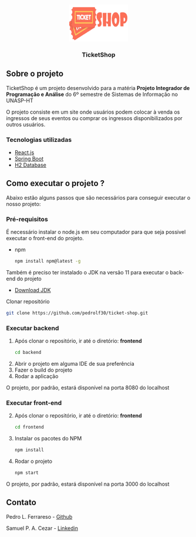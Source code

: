 <div id="top"></div>
<!-- PROJECT LOGO -->
<br />
<div align="center">
  <a href="https://github.com/pedrolf30/venda-ingressos/tree/master/images/logo.png">
    <img src="images/logo.png" alt="Logo" width="160" height="100">
  </a>

  <h3 align="center">TicketShop</h3>
</div>

<!-- ABOUT THE PROJECT -->

## Sobre o projeto

TicketShop é um projeto desenvolvido para a matéria <strong>Projeto Integrador de Programação e Análise</strong> do 6º semestre de Sistemas de Informação no UNASP-HT

O projeto consiste em um site onde usuários podem colocar à venda os ingressos de seus eventos ou comprar os ingressos disponibilizados por outros usuários.

### Tecnologias utilizadas

- [React.js](https://reactjs.org/)
- [Spring Boot](https://spring.io/projects/spring-boot)
- [H2 Database](https://www.h2database.com/html/main.html)

<!-- GETTING STARTED -->

## Como executar o projeto ?

Abaixo estão alguns passos que são necessários para conseguir executar o nosso projeto:

### Pré-requisitos

É necessário instalar o node.js em seu computador para que seja possivel executar o front-end do projeto.

- npm
  ```sh
  npm install npm@latest -g
  ```

Também é preciso ter instalado o JDK na versão 11 para executar o back-end do projeto

- [Download JDK](https://www.oracle.com/java/technologies/downloads/)

Clonar repositório

```sh
git clone https://github.com/pedrolf30/ticket-shop.git
```

### Executar backend

1. Após clonar o repositório, ir até o diretório: <strong>frontend</strong>
   ```sh
   cd backend
   ```
2. Abrir o projeto em alguma IDE de sua preferência
3. Fazer o build do projeto
4. Rodar a aplicação

O projeto, por padrão, estará disponível na porta 8080 do localhost

### Executar front-end

2. Após clonar o repositório, ir até o diretório: <strong>frontend</strong>
   ```sh
   cd frontend
   ```
3. Instalar os pacotes do NPM
   ```sh
   npm install
   ```
4. Rodar o projeto
   ```sh
   npm start
   ```

O projeto, por padrão, estará disponível na porta 3000 do localhost

## Contato

Pedro L. Ferrareso - [Github](https://github.com/pedrolf30)

Samuel P. A. Cezar - [Linkedin](https://www.linkedin.com/in/samuel-paim-araujo-cezar/)

